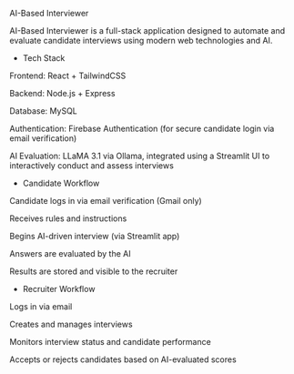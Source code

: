 AI-Based Interviewer

AI-Based Interviewer is a full-stack application designed to automate and evaluate candidate interviews using modern web technologies and AI.

* Tech Stack
  
Frontend: React + TailwindCSS

Backend: Node.js + Express

Database: MySQL

Authentication: Firebase Authentication (for secure candidate login via email verification)

AI Evaluation: LLaMA 3.1 via Ollama, integrated using a Streamlit UI to interactively conduct and assess interviews

* Candidate Workflow
  
Candidate logs in via email verification (Gmail only)

Receives rules and instructions

Begins AI-driven interview (via Streamlit app)

Answers are evaluated by the AI

Results are stored and visible to the recruiter

 * Recruiter Workflow
   
Logs in via email

Creates and manages interviews

Monitors interview status and candidate performance

Accepts or rejects candidates based on AI-evaluated scores


